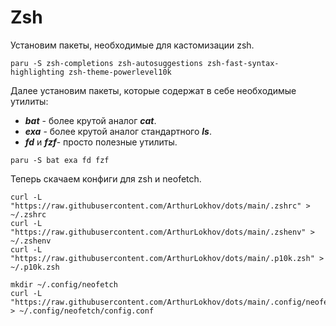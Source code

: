 # Zsh

Установим пакеты, необходимые для кастомизации zsh.&#x20;

```shell
paru -S zsh-completions zsh-autosuggestions zsh-fast-syntax-highlighting zsh-theme-powerlevel10k
```

Далее установим пакеты, которые содержат в себе необходимые утилиты:

* _**bat**_ - более крутой аналог _**cat**_.
* _**exa**_ - более крутой аналог стандартного _**ls**_.
* _**fd**_ и _**fzf**_- просто полезные  утилиты.

```shell
paru -S bat exa fd fzf
```

Теперь скачаем конфиги для zsh и neofetch.

```shell
curl -L "https://raw.githubusercontent.com/ArthurLokhov/dots/main/.zshrc" > ~/.zshrc
curl -L "https://raw.githubusercontent.com/ArthurLokhov/dots/main/.zshenv" > ~/.zshenv
curl -L "https://raw.githubusercontent.com/ArthurLokhov/dots/main/.p10k.zsh" > ~/.p10k.zsh

mkdir ~/.config/neofetch
curl -L "https://raw.githubusercontent.com/ArthurLokhov/dots/main/.config/neofetch/config.conf" > ~/.config/neofetch/config.conf
```
